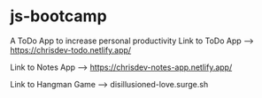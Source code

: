# js-bootcamp
A ToDo App to increase personal productivity
Link to ToDo App --> https://chrisdev-todo.netlify.app/

Link to Notes App --> https://chrisdev-notes-app.netlify.app/

Link to Hangman Game --> disillusioned-love.surge.sh
